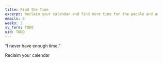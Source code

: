```yaml
---
title: Find the Time
excerpt: Reclaim your calendar and find more time for the people and activities you love. This course helps you do more of what you want to do.
emails: 6
weeks: 2
sv_form: TODO
uid: TODO
---
```

“I never have enough time.”

Reclaim your calendar
